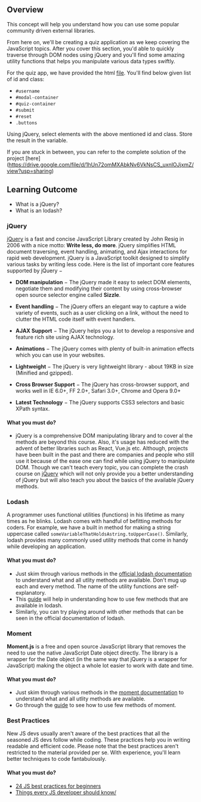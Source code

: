 ﻿## Overview

This concept will help you understand how you can use some popular community driven external libraries.

From here on, we'll be creating a quiz application as we keep covering the JavaScript topics. After you cover this section, you'd able to quickly traverse through DOM nodes using jQuery and you'll find some amazing utility functions that helps you manipulate various data types swiftly.

For the quiz app, we have provided the html [file](https://drive.google.com/file/d/1jaTzHORhl8_Rinty2HwC6ZoyXQbMDhY5/view?usp=sharing). You'll find below given list of id and class:

- `#username`
- `#modal-container`
- `#quiz-container`
- `#submit`
- `#reset`
- `.buttons`

Using jQuery, select elements with the above mentioned id and class. Store the result in the variable.

If you are stuck in between, you can refer to the complete solution of the project [here]
(https://drive.google.com/file/d/1hUn72omMXAbkNv6VkNsCS_uxnlOJjxmZ/view?usp=sharing)


## Learning Outcome

- What is a jQuery?
- What is an lodash?

### jQuery

[jQuery](https://jquery.com/) is a fast and concise JavaScript Library created by John Resig in 2006 with a nice motto: **Write less, do more**. jQuery simplifies HTML document traversing, event handling, animating, and Ajax interactions for rapid web development. jQuery is a JavaScript toolkit designed to simplify various tasks by writing less code. Here is the list of important core features supported by jQuery −

- **DOM manipulation** − The jQuery made it easy to select DOM elements, negotiate them and modifying their content by using cross-browser open source selector engine called **Sizzle**.

- **Event handling** − The jQuery offers an elegant way to capture a wide variety of events, such as a user clicking on a link, without the need to clutter the HTML code itself with event handlers.

- **AJAX Support** − The jQuery helps you a lot to develop a responsive and feature rich site using AJAX technology.

- **Animations** − The jQuery comes with plenty of built-in animation effects which you can use in your websites.

- **Lightweight** − The jQuery is very lightweight library - about 19KB in size (Minified and gzipped).

- **Cross Browser Support** − The jQuery has cross-browser support, and works well in IE 6.0+, FF 2.0+, Safari 3.0+, Chrome and Opera 9.0+

- **Latest Technology** − The jQuery supports CSS3 selectors and basic XPath syntax.

#### What you must do?

- jQuery is a comprehensive DOM manipulating library and to cover al the methods are beyond this course. Also, it's usage has reduced with the advent of better libraries such as React, Vue.js etc. Although, projects have been built in the past and there are companies and people who still use it because of the ease one can find while using jQuery to manipulate DOM. Though we can't teach every topic, you can complete the crash course on [jQuery](http://jqfundamentals.com/) which will not only provide you a better understanding of jQuery but will also teach you about the basics of the available jQuery methods.

### Lodash

A programmer uses functional utilities (functions) in his lifetime as many times as he blinks. Lodash comes with handful of befitting methods for coders. For example, we have a built in method for making a string uppercase called `someVariableThatHoldsAstring.toUpperCase()`. Similarly, lodash provides many commonly used utility methods that come in handy while developing an application.

#### What you must do?

- Just skim through various methods in the [official lodash documentation](https://lodash.com/docs/4.17.15) to understand what and all utlity methods are available. Don't mug up each and every method. The name of the utility functions are self-explanatory.
- This [guide](https://medium.com/front-end-weekly/introduction-to-lodash-71dbee093b49) will help in understanding how to use few methods that are available in lodash.
- Similarly, you can try playing around with other methods that can be seen in the official documentation of lodash.

### Moment

**Moment.js** is a free and open source JavaScript library that removes the need to use the native JavaScript Date object directly. The library is a wrapper for the Date object (in the same way that jQuery is a wrapper for JavaScript) making the object a whole lot easier to work with date and time.

#### What you must do?

- Just skim through various methods in the [moment documentation](https://momentjs.com/docs/) to understand what and all utlity methods are available.
- Go through the [guide](https://alligator.io/js/time-manipulations-momentjs/) to see how to use few methods of moment.

### Best Practices

New JS devs usually aren't aware of the best practices that all the seasoned JS devs follow while coding. These practices help you in writing readable and efficient code. Please note that the best practices aren't restricted to the material provided per se. With experience, you'll learn better techniques to code fantabulously.

#### What you must do?

- [24 JS best practices for beginners](https://code.tutsplus.com/tutorials/24-javascript-best-practices-for-beginners--net-5399)
- [Things every JS developer should know/](https://ilikekillnerds.com/2015/03/things-every-javascript-developer-should-know/)

